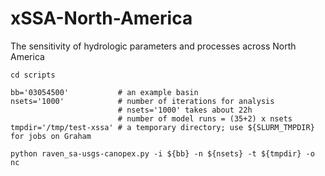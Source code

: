 # xSSA-North-America
The sensitivity of hydrologic parameters and processes across North America


```
cd scripts

bb='03054500'           # an example basin
nsets='1000'            # number of iterations for analysis
                        # nsets='1000' takes about 22h
                        # number of model runs = (35+2) x nsets
tmpdir='/tmp/test-xssa' # a temporary directory; use ${SLURM_TMPDIR} for jobs on Graham

python raven_sa-usgs-canopex.py -i ${bb} -n ${nsets} -t ${tmpdir} -o nc
```

